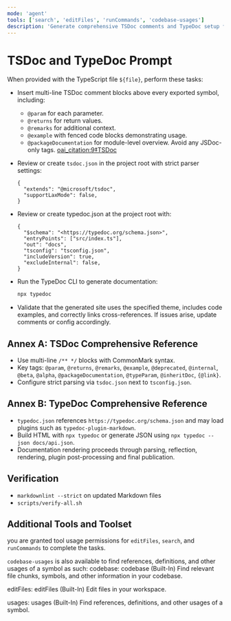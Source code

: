 ```yaml
---
mode: 'agent'
tools: ['search', 'editFiles', 'runCommands', 'codebase-usages']
description: 'Generate comprehensive TSDoc comments and TypeDoc setup for a TypeScript module'
---
```


# TSDoc and TypeDoc Prompt

When provided with the TypeScript file `${file}`, perform these tasks:

- Insert multi-line TSDoc comment blocks above every exported symbol, including:
  - `@param` for each parameter.
  - `@returns` for return values.
  - `@remarks` for additional context.
  - `@example` with fenced code blocks demonstrating usage.
  - `@packageDocumentation` for module-level overview.
    Avoid any JSDoc-only tags. [oai_citation:9‡TSDoc](https://tsdoc.org/?utm_source=chatgpt.com)

- Review or create `tsdoc.json` in the project root with strict parser settings:

  ```jsonc
  {
    "extends": "@microsoft/tsdoc",
    "supportLaxMode": false,
  }
  ```

- Review or create typedoc.json at the project root with:

  ```jsonc
  {
    "$schema": "<https://typedoc.org/schema.json>",
    "entryPoints": ["src/index.ts"],
    "out": "docs",
    "tsconfig": "tsconfig.json",
    "includeVersion": true,
    "excludeInternal": false,
  }
  ```

- Run the TypeDoc CLI to generate documentation:

  ```bash
  npx typedoc
  ```

- Validate that the generated site uses the specified theme, includes code examples, and correctly links cross-references. If issues arise, update comments or config accordingly.

## Annex A: TSDoc Comprehensive Reference

- Use multi-line `/** */` blocks with CommonMark syntax.
- Key tags: `@param`, `@returns`, `@remarks`, `@example`, `@deprecated`,
  `@internal`, `@beta`, `@alpha`, `@packageDocumentation`, `@typeParam`,
  `@inheritDoc`, `{@link}`.
- Configure strict parsing via `tsdoc.json` next to `tsconfig.json`.

## Annex B: TypeDoc Comprehensive Reference

- `typedoc.json` references `https://typedoc.org/schema.json` and may load
  plugins such as `typedoc-plugin-markdown`.
- Build HTML with `npx typedoc` or generate JSON using
  `npx typedoc --json docs/api.json`.
- Documentation rendering proceeds through parsing, reflection, rendering,
  plugin post-processing and final publication.

## Verification

- `markdownlint --strict` on updated Markdown files
- `scripts/verify-all.sh`

## Additional Tools and Toolset

you are granted tool usage permissions for `editFiles`, `search`, and `runCommands` to complete the tasks.

`codebase-usages` is also available to find references, definitions, and other usages of a symbol as such:
codebase: codebase (Built-In)
Find relevant file chunks, symbols, and other information in your codebase.

editFiles: editFiles (Built-In)
Edit files in your workspace.

usages: usages (Built-In)
Find references, definitions, and other usages of a symbol.
